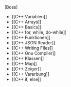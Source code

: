[Boss]
- [[C++ Variablen]]
- [[C++ Arrays]]
- [[C++ Basics]]
- [[C++ for, while, do-while]]
- [[C++ Funktionen]]
- [[C++ JSON Reader]]
- [[C++ Writing Files]]
- [[C++ Gnu Compiler]]
- [[C++ Klassen]]
- [[C++ Map]]
- [[C++ Zeiger]]
- [[C++ Vererbung]]
- [[C++ if, else]]